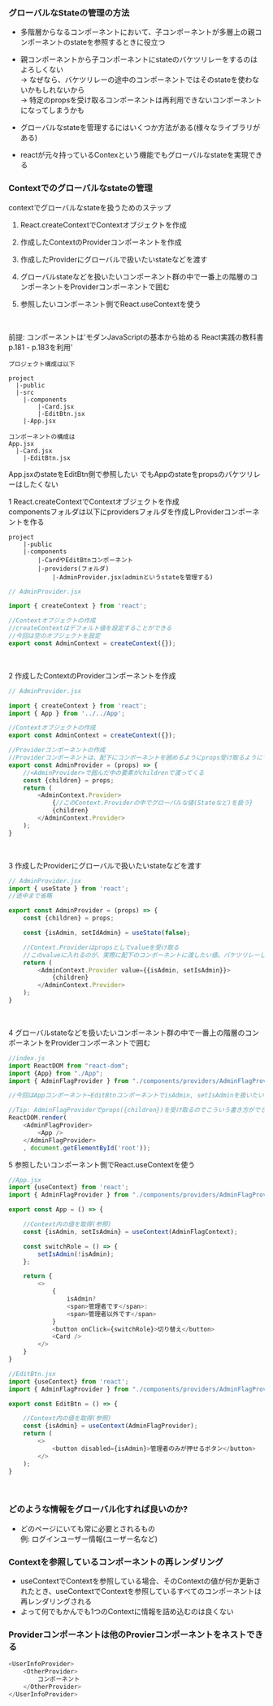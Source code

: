 ### グローバルなStateの管理の方法
- 多階層からなるコンポーネントにおいて、子コンポーネントが多層上の親コンポーネントのstateを参照するときに役立つ

- 親コンポーネントから子コンポーネントにstateのバケツリレーをするのはよろしくない  
-> なぜなら、バケツリレーの途中のコンポーネントではそのstateを使わないかもしれないから  
-> 特定のpropsを受け取るコンポーネントは再利用できないコンポーネントになってしまうかも  

- グローバルなstateを管理するにはいくつか方法がある(様々なライブラリがある)

- reactが元々持っているContexという機能でもグローバルなstateを実現できる



### Contextでのグローバルなstateの管理
contextでグローバルなstateを扱うためのステップ

1. React.createContextでContextオブジェクトを作成

2. 作成したContextのProviderコンポーネントを作成

3. 作成したProviderにグローバルで扱いたいstateなどを渡す

4. グローバルstateなどを扱いたいコンポーネント群の中で一番上の階層のコンポーネントをProviderコンポーネントで囲む

5. 参照したいコンポーネント側でReact.useContextを使う

<br/>

前提: コンポーネントは'モダンJavaScriptの基本から始める React実践の教科書 p.181 - p.183を利用'  
 
```
プロジェクト構成は以下

project
  |-public
  |-src
    |-components
        |-Card.jsx
        |-EditBtn.jsx
    |-App.jsx

コンポーネントの構成は
App.jsx
  |-Card.jsx
    |-EditBtn.jsx
```

App.jsxのstateをEditBtn側で参照したい
でもAppのstateをpropsのバケツリレーはしたくない



1 React.createContextでContextオブジェクトを作成  
componentsフォルダは以下にprovidersフォルダを作成しProviderコンポーネントを作る
```
project
    |-public
    |-components
        |-CardやEditBtnコンポーネント
        |-providers(フォルダ)
            |-AdminProvider.jsx(adminというstateを管理する)
```

```JavaScript
// AdminProvider.jsx

import { createContext } from 'react';

//Contextオブジェクトの作成
//createContextはデフォルト値を設定することができる
//今回は空のオブジェクトを設定
export const AdminContext = createContext({});

```
<br>

2 作成したContextのProviderコンポーネントを作成
```JavaScript
// AdminProvider.jsx

import { createContext } from 'react';
import { App } from '../../App';

//Contextオブジェクトの作成
export const AdminContext = createContext({});

//Providerコンポーネントの作成
//Providerコンポーネントは、配下にコンポーネントを囲めるようにprops受け取るようにする
export const AdminProvider = (props) => {
    //<AdminProvider>で囲んだ中の要素がchildrenで渡ってくる
    const {children} = props;
    return (
        <AdminContext.Provider>
            {//このContext.Providerの中でグローバルな値(Stateなど)を扱う}
            {children}
        </AdminContext.Provider>
    );
}

```
<br>

3 作成したProviderにグローバルで扱いたいstateなどを渡す
```JavaScript
// AdminProvider.jsx
import { useState } from 'react';
//途中まで省略

export const AdminProvider = (props) => {
    const {children} = props;

    const {isAdmin, setIdAdmin} = useState(false);

    //Context.Providerはpropsとしてvalueを受け取る
    //このvalueに入れるのが、実際に配下のコンポーネントに渡したい値。バケツリレーしていた値。
    return (
        <AdminContext.Provider value={{isAdmin, setIsAdmin}}>
            {children}
        </AdminContext.Provider>
    );
}
```
<br>

4 グローバルstateなどを扱いたいコンポーネント群の中で一番上の階層のコンポーネントをProviderコンポーネントで囲む
```JavaScript
//index.js
import ReactDOM from "react-dom";
import {App} from "./App";
import { AdminFlagProvider } from "./components/providers/AdminFlagProvider";

//今回はAppコンポーネント~EditBtnコンポーネントでisAdmin, setIsAdminを扱いたいので、index.jsxで<App>を<Provider>で囲む

//Tip: AdminFlagProviderでprops({children})を受け取るのでこういう書き方ができる
ReactDOM.render(
    <AdminFlagProvider>
        <App />
    </AdminFlagProvider>
    , document.getElementById('root'));
```


5 参照したいコンポーネント側でReact.useContextを使う
```JavaScript
//App.jsx
import {useContext} from 'react';
import { AdminFlagProvider } from "./components/providers/AdminFlagProvider";

export const App = () => {

    //Context内の値を取得(参照)
    const {isAdmin, setIsAdmin} = useContext(AdminFlagContext);

    const switchRole = () => {
        setIsAdmin(!isAdmin);
    };

    return {
        <>
            {
                isAdmin? 
                <span>管理者です</span>:
                <span>管理者以外です</span>
            }
            <button onClick={switchRole}>切り替え</button>
            <Card />
        </>
    }
}


```
```JavaScript
//EditBtn.jsx
import {useContext} from 'react';
import { AdminFlagProvider } from "./components/providers/AdminFlagProvider";

export const EditBtn = () => {

    //Context内の値を取得(参照)
    const {isAdmin} = useContext(AdminFlagProvider);
    return (
        <>
            <button disabled={isAdmin}>管理者のみが押せるボタン</button>
        </>
    );
}
```
<br>

### どのような情報をグローバル化すれば良いのか?
- どのページにいても常に必要とされるもの  
例: ログインユーザー情報(ユーザー名など)

### Contextを参照しているコンポーネントの再レンダリング
- useContextでContextを参照している場合、そのContextの値が何か更新されたとき、useContextでContextを参照しているすべてのコンポーネントは再レンダリングされる  
- よって何でもかんでも1つのContextに情報を詰め込むのは良くない

### Providerコンポーネントは他のProvierコンポーネントをネストできる
```JavaScript
<UserInfoProvider>
    <OtherProvider>
        コンポーネント
    </OtherProvider>
</UserInfoProvider>
```
